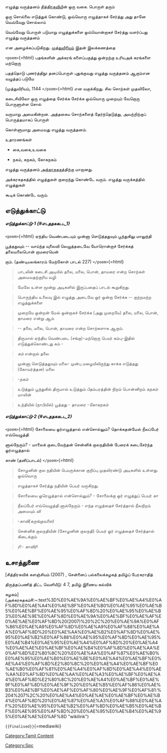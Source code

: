 எழுத்து வருத்தனம் [சித்திரகவிய](சித்திரகவி "wikilink")ின் ஒரு வகை. பொருள் தரும்
ஒரு சொல்லை எடுத்துக் கொண்டு, ஒவ்வொரு எழுத்தாகச் சேர்த்து அது தானே வெவ்வேறு சொல்லாய்
வெவ்வேறு பொருள் படுமாறு எழுத்துக்களை ஒவ்வொன்றாகச் சேர்த்து வளர்ப்பது எழுத்து வருத்தனம்
என அழைக்கப்படுகிறது. [முத்துவீரியம்](முத்துவீரியம் "wikilink") இதன் இலக்கணத்தை

`<poem>`{=html} பதங்களின்‌ அக்கரங்‌ களைப்பகுத்து ஒன்றற்கு உரியஅக்‌ கரங்களை மற்றொரு
பதத்தொடு புணர்த்திநூ தனப்பொருள்‌ புதுக்குவது எழுத்து வருத்தனம்‌ ஆகும்‌என வழுத்தப்‌ படுமே
(முத்துவீரியம்‌, 1144 `</poem>`{=html} என வகுக்கிறது. சில சொற்கள் முதலிலோ,
கடைசியிலோ ஒரு எழுத்தை சேர்க்க சேர்க்க ஒவ்வொரு முறையும் வேறொரு பொருளுள்ள சொல்
வருமாறு அமைகின்றன. அத்தகைய சொற்களைத் தேர்ந்தெடுத்து, அவற்றிற்குப் பொருத்தமாகப் பொருள்
கொள்ளுமாறு அமைவது எழுத்து வருத்தனம்.

உதாரணங்கள்

-   கை,வகை,உவகை
-   நகம், கநகம், கோகநகம்

எழுத்து வருத்தனம் [அக்கரசுதகத](அக்கரசுதகம் "wikilink")்திற்கு மாறானது.
அக்கரசுதகத்தில் எழுத்துகள் குறைந்து கொண்டே வரும். எழுத்து வருக்கத்தில் எழுத்துகள்
கூடிக் கொண்டே வரும்.

## எடுத்துக்காட்டு

##### எடுத்துக்காட்டு-1 {#எடததககடட_1}

`<poem>`{=html} ஏந்திய வெண்படையும் முன்னா ளெடுத்ததுவும் பூந்துகிலு மாலுந்தி
பூத்ததுவும் -- வாய்ந்த வுலைவி லெழுத்தடைவே யோரொன்றாச் சேர்க்கத் தலைமலைபொன் றாமரையென்
றாம். (தண்டியலங்காரம் மேற்கோள் பாடல் 227) `</poem>`{=html}

> பாடலின் கடைசி அடியில் தலை, மலை, பொன், தாமரை என்ற சொற்கள் அமைவதற்குரிய வழி
> மேலே உள்ள மூன்று அடிகளில் இருப்பதைப் பாடல் கூறுகிறது.
>
> பொருந்திய உலைவு இல் எழுத்து அடைவே ஓர் ஒன்றா சேர்க்க -- குற்றமற்ற எழுத்துக்களை
> முறையே ஒன்றன் மேல் ஒன்றாகச் சேர்க்க (அது முறையே) தலை, மலை, பொன், தாமரை என்று ஆம்
> -- தலை, மலை, பொன், தாமரை என்ற சொற்களாக ஆகும்.
>
> திருமால் ஏந்திய வெண்படை (சங்கு)-மற்றொரு பெயர் கம்பு-இதில் எடுத்துக்கொண்டது கம் -
> *கம்* என்றால் தலை
>
> முன்னா ளெடுத்ததுவும் மலை- முன்பு மழையிலிருந்து காக்க எடுத்தது (கோவர்த்தன) மலை
> *-நகம்*
>
> உடுத்தும் பூந்துகில் திருமால் உடுத்தும் பீதம்பரத்தின் நிறம் பொன்னிறம் *கநகம்* மாலின்
> உந்தியில் (நாபியில்) பூத்தது - தாமரை -*கோகநகம்*

##### எடுத்துக்காட்டு-2 {#எடததககடட_2}

`<poem>`{=html} சோலையை ஓர்‌எழுத்தால்‌ என்சொல்லும்‌? தொக்கதன்மேல்‌ நீலப்பேர்‌ எவ்வெழுத்தி
னால்நேரும்‌? - மாலைக்‌ குடைவேந்தன்‌ சென்னிக்‌ குலநதியின்‌ பேரைக்‌ கடைசேர்ந்த ஓர்‌எழுத்தால்‌
காண்‌ (தனிப்பாடல்‌) `</poem>`{=html}

> சோழனின் குல நதியின் பெயருக்கான குறிப்பு முதலிரண்டு அடிகளில் உள்ளது. ஒவ்வொரு
> எழுத்தாகச் சேர்த்து நதியின் பெயர் வருகிறது.
>
> சோலையை ஓரெழுத்தால் என்சொல்லும்? - சோலைக்கு ஓர் எழுத்துப் பெயர் *கா*
>
> நீலப்பேர்‌ எவ்வெழுத்தி னால்நேரும்‌ - எந்த எழுத்தைச் சேர்த்தால் நீலநிறம் அமையும் *வி*
> -*காவி(கருங்குவளை)*
>
> சென்னிக் குலநதியின் (சோழனின் குலநதி) பெயர் ஓர் எழுத்தைச் சேர்த்தால் கிடைக்கும்
> *ரி* - *காவிரி*

## உசாத்துணை

[சித்திரகவிக் களஞ்சியம் (2007) , சென்னைப் பல்கலைக்கழகத் தமிழ்ப்‌ பேரகராதித்‌
திருத்தப்பணித்‌ திட்ட வெளியீடு: 4 7, தமிழ் இணைய கல்விக்
கழகம்](அக்கரசுதகம்#:~:text%3D%E0%AE%9A%E0%AE%BF%E0%AE%A4%E0%AF%8D%E0%AE%A4%E0%AE%BF%E0%AE%B0%E0%AE%95%E0%AE%B5%E0%AE%BF%E0%AE%95%E0%AF%8D%20%E0%AE%95%E0%AE%B3%E0%AE%9E%E0%AF%8D%E0%AE%9A%E0%AE%BF%E0%AE%AF%E0%AE%AE%E0%AF%8D%20(2007)%20%2C%20%E0%AE%9A%E0%AF%86%E0%AE%A9%E0%AF%8D%E0%AE%A9%E0%AF%88%E0%AE%AA%E0%AF%8D%20%E0%AE%AA%E0%AE%B2%E0%AF%8D%E0%AE%95%E0%AE%B2%E0%AF%88%E0%AE%95%E0%AF%8D%E0%AE%95%E0%AE%B4%E0%AE%95%E0%AE%A4%E0%AF%8D%20%E0%AE%A4%E0%AE%AE%E0%AE%BF%E0%AE%B4%E0%AF%8D%E0%AE%AA%E0%AF%8D%E2%80%8C%20%E0%AE%AA%E0%AF%87%E0%AE%B0%E0%AE%95%E0%AE%B0%E0%AE%BE%E0%AE%A4%E0%AE%BF%E0%AE%A4%E0%AF%8D%E2%80%8C%20%E0%AE%A4%E0%AE%BF%E0%AE%B0%E0%AF%81%E0%AE%A4%E0%AF%8D%E0%AE%A4%E0%AE%AA%E0%AF%8D%E0%AE%AA%E0%AE%A3%E0%AE%BF%E0%AE%A4%E0%AF%8D%E2%80%8C%20%E0%AE%A4%E0%AE%BF%E0%AE%9F%E0%AF%8D%E0%AE%9F%20%E0%AE%B5%E0%AF%86%E0%AE%B3%E0%AE%BF%E0%AE%AF%E0%AF%80%E0%AE%9F%E0%AF%81:%204%207%2C%20%E0%AE%A4%E0%AE%AE%E0%AE%BF%E0%AE%B4%E0%AF%8D%20%E0%AE%87%E0%AE%A3%E0%AF%88%E0%AE%AF%20%E0%AE%95%E0%AE%B2%E0%AF%8D%E0%AE%B5%E0%AE%BF%E0%AE%95%E0%AF%8D%20%E0%AE%95%E0%AE%B4%E0%AE%95%E0%AE%AE%E0%AF%8D "wikilink")
`{{Finalised}}`{=mediawiki}

[Category:Tamil Content](Category:Tamil_Content "wikilink")
[Category:Spc](Category:Spc "wikilink")
